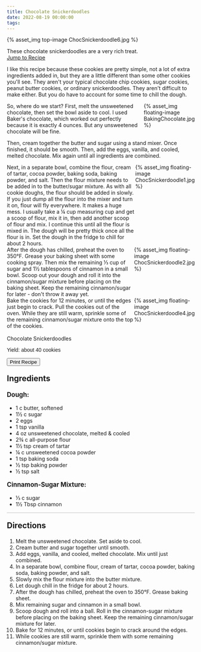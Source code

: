 ```yaml
---
title: Chocolate Snickerdoodles
date: 2022-08-19 00:00:00
tags:
---
```


{% asset_img top-image ChocSnickerdoodle6.jpg %}
<div class="post-body">
These chocolate snickerdoodles are a very rich treat. 

<br>
<!--more-->

<a class="jump-to-recipe-btn" href="#recipejump"> 
    Jump to Recipe
</a>

I like this recipe because these cookies are pretty simple, not a lot of extra ingredients added in, but they are a little different than some other cookies you'll see. They aren't your typical chocolate chip cookies, sugar cookies, peanut butter cookies, or ordinary snickerdoodles. They aren't difficult to make either. But you do have to account for some time to chill the dough. 

<div style="display:flex;">
So, where do we start? 
First, melt the unsweetened chocolate, then set the bowl aside to cool. I used Baker's chocolate, which worked out perfectly because it is exactly 4 ounces. But any unsweetened chocolate will be fine. 
<div>
    {% asset_img floating-image BakingChocolate.jpg %}
</div>
</div>

Then, cream together the butter and sugar using a stand mixer. Once finished, it should be smooth. Then, add the eggs, vanilla, and cooled, melted chocolate. Mix again until all ingredients are combined. 

<div style="display:flex;">
Next, in a separate bowl, combine the flour, cream of tartar, cocoa powder, baking soda, baking powder, and salt. Then the flour mixture needs to be added in to the butter/sugar mixture. As with all cookie doughs, the flour should be added in slowly. If you just dump all the flour into the mixer and turn it on, flour will fly everywhere. It makes a huge mess. I usually take a ¼ cup measuring cup and get a scoop of flour, mix it in, then add another scoop of flour and mix. I continue this until all the flour is mixed in. The dough will be pretty thick once all the flour is in. Set the dough in the fridge to chill for about 2 hours. 
<div>
    {% asset_img floating-image ChocSnickerdoodle1.jpg %}
</div>
</div>

<div style="display:flex;">
After the dough has chilled, preheat the oven to 350°F. Grease your baking sheet with some cooking spray. Then mix the remaining ⅓ cup of sugar and 1½ tablespoons of cinnamon in a small bowl. Scoop out your dough and roll it into the cinnamon/sugar mixture before placing on the baking sheet. Keep the remaining cinnamon/sugar for later - don't throw it away yet. 
<div>
    {% asset_img floating-image ChocSnickerdoodle2.jpg %}
</div>
</div>

<div style="display:flex;">
Bake the cookies for 12 minutes, or until the edges just begin to crack. Pull the cookies out of the oven. While they are still warm, sprinkle some of the remaining cinnamon/sugar mixture onto the top of the cookies. 
<div>
    {% asset_img floating-image ChocSnickerdoodle4.jpg %}
</div>
</div>

<br>
</div>

<div id="recipejump"></div>
<div id="recipe">
    <div class="recipe-box">
        <div class="recipe-title-box">
            <div>
                <div class="recipe-title-box-title">
                    <div class="recipe-title-box-header">Chocolate Snickerdoodles</div>
                </div>
                <p class="recipe-title-box-title" style="font-family: Arial;">Yield: about 40 cookies</p>
            </div>
            <!-- {% asset_img recipe-title-box-img ChocSnickerdoodle6.jpg %} -->
            <button class="print-recipe"
                    type="button"
                    onclick="printDIV('recipe')" >
                Print Recipe
            </button>
        </div>
        <p style="font-size:150%;"><b>Ingredients</b></p>
        <p style="font-size:120%;"><b>Dough:</b></p>
        <ul class="post-body">
                <li>1 c butter, softened</li>
                <li>1½ c sugar</li>
                <li>2 eggs</li>
                <li>1 tsp vanilla</li>
                <li>4 oz unsweetened chocolate, melted & cooled</li>
                <li>2¾ c all-purpose flour</li>
                <li>1½ tsp cream of tartar</li>
                <li>¼ c unsweetened cocoa powder</li>
                <li>1 tsp baking soda</li>
                <li>½ tsp baking powder</li>
                <li>½ tsp salt</li>
        </ul>
        <p style="font-size:120%;"><b>Cinnamon-Sugar Mixture:</b></p>
        <ul class="post-body">
                <li>⅓ c sugar</li>
                <li>1½ Tbsp cinnamon</li>
        </ul>
        <hr style="height:1px;background-color:rgb(189, 189, 189) ">
        <p style="font-size:150%;"><b>Directions</b></p>
        <ol class="post-body">
            <li>Melt the unsweetened chocolate. Set aside to cool.</li>
            <li>Cream butter and sugar together until smooth.</li>
            <li>Add eggs, vanilla, and cooled, melted chocolate. Mix until just combined.</li>
            <li>In a separate bowl, combine flour, cream of tartar, cocoa powder, baking soda, baking powder, and salt.</li>
            <li>Slowly mix the flour mixture into the butter mixture.</li>
            <li>Let dough chill in the fridge for about 2 hours.</li>
            <li>After the dough has chilled, preheat the oven to 350°F. Grease baking sheet.</li>
            <li>Mix remaining sugar and cinnamon in a small bowl.</li>
            <li>Scoop dough and roll into a ball. Roll in the cinnamon-sugar mixture before placing on the baking sheet. Keep the remaining cinnamon/sugar mixture for later.</li>
            <li>Bake for 12 minutes, or until cookies begin to crack around the edges.</li>
            <li>While cookies are still warm, sprinkle them with some remaining cinnamon/sugar mixture.</li>
        </ol> 
    </div>
</div>

<br>
